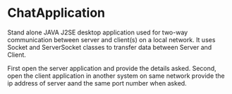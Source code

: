 # ChatApplication

Stand alone JAVA J2SE desktop application used for
two-way communication between server and client(s) on a local
network. It uses Socket and ServerSocket classes to transfer data
between Server and Client.

First open the server application and provide the details asked.
Second, open the client application in another system on same network
provide the ip address of server aand the same port number when asked.

